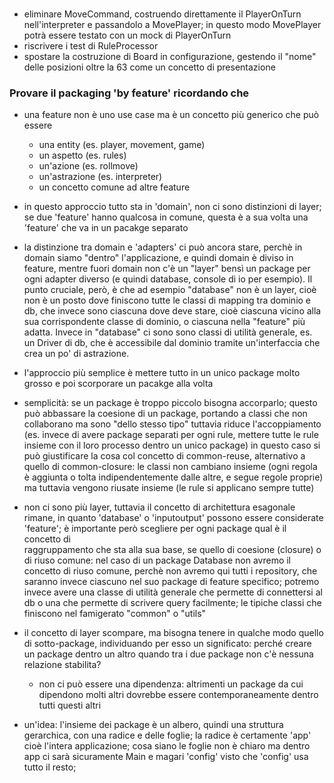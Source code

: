 ###
- eliminare MoveCommand, costruendo direttamente il PlayerOnTurn
  nell'interpreter e passandolo a MovePlayer;
  in questo modo MovePlayer potrà essere testato con un mock di PlayerOnTurn
- riscrivere i test di RuleProcessor 
- spostare la costruzione di Board in configurazione, 
    gestendo il "nome" delle posizioni oltre la 63 come un concetto di presentazione

### Provare il packaging 'by feature' ricordando che 
- una feature non è uno use case ma è un concetto più generico che può essere
    - una entity (es. player, movement, game)
    - un aspetto (es. rules)
    - un'azione (es. rollmove)
    - un'astrazione (es. interpreter)
    - un concetto comune ad altre feature

- in questo approccio tutto sta in 'domain', non ci sono distinzioni di layer;
    se due 'feature' hanno qualcosa in comune, questa è a sua volta una 'feature' che va in un 
    pacakge separato
- la distinzione tra domain e 'adapters' ci può ancora stare, perchè in domain
siamo "dentro" l'applicazione, e quindi domain è diviso in feature, 
  mentre fuori domain non c'è un "layer" bensì un package per ogni adapter diverso
  (e quindi database, console di io per esempio).
  Il punto cruciale, però, è che ad esempio "database" non è un layer,
  cioè non è un posto dove finiscono tutte le classi di mapping tra dominio e 
  db, che invece sono ciascuna dove deve stare, cioè ciascuna vicino alla sua
  corrispondente classe di dominio, o ciascuna nella "feature" più adatta.
  Invece in "database" ci sono sono classi di utilità generale, es. un Driver di db,
  che è accessibile dal dominio tramite un'interfaccia che crea un po' di astrazione.

- l'approccio più semplice è mettere tutto in un unico package molto grosso e poi 
    scorporare un pacakge alla volta

- semplicità: se un package è troppo piccolo bisogna accorparlo; questo può abbassare la coesione
    di un package, portando a classi che non collaborano ma sono "dello stesso tipo"
    tuttavia riduce l'accoppiamento (es. invece di avere package separati per ogni rule,
    mettere tutte le rule insieme con il loro processo dentro un unico package)
    in questo caso si può giustificare la cosa col concetto di common-reuse, alternativo 
    a quello di common-closure: le classi non cambiano insieme (ogni regola è aggiunta o tolta 
  indipendentemente dalle altre, e segue regole proprie) ma tuttavia vengono riusate insieme
  (le rule si applicano sempre tutte)

- non ci sono più layer, tuttavia il concetto di architettura esagonale rimane,
    in quanto 'database' o 'inputoutput' possono essere considerate 'feature';
    è importante però scegliere per ogni package qual è il concetto di  
    raggruppamento che sta alla sua base, se quello di coesione (closure) o di riuso comune:
    nel caso di un package Database non avremo il concetto di riuso comune, 
    perchè non avremo qui tutti i repository, che saranno invece ciascuno
    nel suo package di feature specifico; 
    potremo invece avere una classe di utilità generale che permette di connettersi 
    al db o una che permette di scrivere query facilmente; le tipiche classi 
    che finiscono nel famigerato "common" o "utils"
  
- il concetto di layer scompare, ma bisogna tenere in qualche modo quello di sotto-package,
    individuando per esso un significato: perché creare un package dentro un altro 
    quando tra i due package non c'è nessuna relazione stabilita?
    - non ci può essere una dipendenza: altrimenti un package da cui dipendono molti altri
        dovrebbe essere contemporaneamente dentro tutti questi altri
      
- un'idea: l'insieme dei package è un albero, quindi una struttura gerarchica,
con una radice e delle foglie; la radice è certamente 'app' cioè l'intera applicazione;
  cosa siano le foglie non è chiaro ma dentro app ci sarà sicuramente Main
  e magari 'config' visto che 'config' usa tutto il resto;   